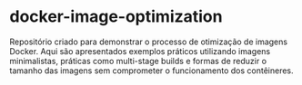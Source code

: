 # docker-image-optimization
Repositório criado para demonstrar o processo de otimização de imagens Docker. Aqui são apresentados exemplos práticos utilizando imagens minimalistas, práticas como multi-stage builds e formas de reduzir o tamanho das imagens sem comprometer o funcionamento dos contêineres.
